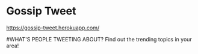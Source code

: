 # Gossip Tweet

https://gossip-tweet.herokuapp.com/

#WHAT'S PEOPLE TWEETING ABOUT?
Find out the trending topics in your area!
